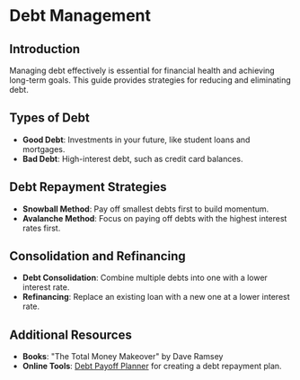 # Debt Management

## Introduction
Managing debt effectively is essential for financial health and achieving long-term goals. This guide provides strategies for reducing and eliminating debt.

## Types of Debt
- **Good Debt**: Investments in your future, like student loans and mortgages.
- **Bad Debt**: High-interest debt, such as credit card balances.

## Debt Repayment Strategies
- **Snowball Method**: Pay off smallest debts first to build momentum.
- **Avalanche Method**: Focus on paying off debts with the highest interest rates first.

## Consolidation and Refinancing
- **Debt Consolidation**: Combine multiple debts into one with a lower interest rate.
- **Refinancing**: Replace an existing loan with a new one at a lower interest rate.

## Additional Resources
- **Books**: "The Total Money Makeover" by Dave Ramsey
- **Online Tools**: [Debt Payoff Planner](https://www.debtpayoffplanner.com/) for creating a debt repayment plan. 